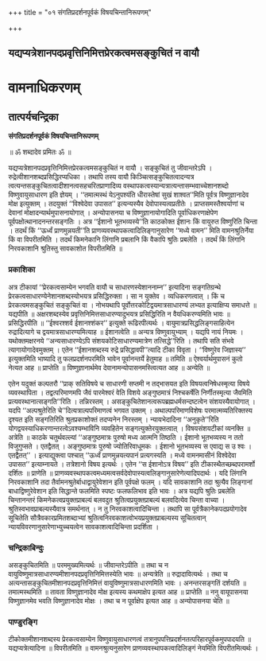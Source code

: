 +++
title = "०१ संगतिप्रदर्शनपूर्वकं विषयचिन्तानिरूपणम्"

+++


## यद्यप्यत्रेशानपदप्रवृत्तिनिमित्तप्रेरकत्वमसङ्कुचितं न वायौ

# **वामनाधिकरणम्**

## **तात्पर्यचन्द्रिका**

**संगतिप्रदर्शनपूर्वकं विषयचिन्तानिरूपणम्**

॥ ॐ शब्दादेव प्रमितः ॐ ॥

यद्यप्यत्रेशानपदप्रवृत्तिनिमित्तप्रेरकत्वमसङ्कुचितं न वायौ । सङ्कुचितं तु जीवान्तरेऽपि । रुद्रेत्वीशानशब्दप्रसिद्धिरप्यधिका । तथापि तस्य वायौ किञ्चित्सङ्कुचितत्वादन्यत्र त्वत्यन्तसङ्कुचितत्वादीशानत्वसहचरितप्राणादिव्य वस्थापकत्वस्यान्यत्रात्यन्तासम्भवाच्चेशानशब्दो विष्णुवायुसाधारण इति ज्ञेयम् । ‘‘तमात्मस्थं येऽनुपश्यंति धीरास्तेषां सुखं शाश्वत’’मिति पूर्वत्र विष्णुज्ञानादेव मोक्ष इत्युक्तम् । तदयुक्तं ‘‘विश्वेदेवा उपासत’’ इत्यन्यस्यैव देवोपास्यत्वप्रतीतेः । प्राप्तसमस्तैश्वर्याणां च देवानां मोक्षादन्यार्थमुपासनायोगात् । अन्योपासनया च विष्णुज्ञानायोगादिति पूर्वाधिकरणाक्षेपेण पूर्वपक्षोत्थानादनन्तरसङ्गतिः । अत्र ‘‘ईशानो भूतभव्यस्ये’’ति काठकोक्त ईशानः किं वायुरुत विष्णुरिति चिन्ता । तदर्थं किं ‘‘ऊर्ध्वं प्राणमुन्नयती’’ति प्राणव्यवस्थापकत्वादिलिङ्गानुसारेण ‘‘मध्ये वामन’’ मिति वामनश्रुतिर्नेया किं वा विपरीतमिति । तदर्थं किमनेकानि लिंगानि प्रबलानि किं वैकापि श्रुतिः प्रबलेति । तदर्थं किं लिंगानि निरवकाशानि श्रुतिस्तु सावकाशोत विपरीतमिति ॥

### **प्रकाशिका**

अत्र टीकायां ‘‘प्रेरकत्वसाम्येन भगवति वायौ च साधारणस्येशाननाम्न’’ इत्यादिना सङ्गतिग्रन्थे प्रेरकत्वसाधारण्येनेशानशब्दस्योभयत्र प्रसिद्धिरुक्ता । सा न युक्तेव । व्यधिकरणत्वात् । किं च प्रेरकत्वमसङ्कुचितं सङ्कुचितं वा । नोभयथापि पूर्वोत्तरकोटिद्वयमात्रसाधारण्यं लभ्यत इत्याक्षिप्य समाधत्ते ॥ यद्यपीति ॥ अक्षरशब्दस्येव प्रवृत्तिनिमित्तसाधारण्यादुभयत्र प्रसिद्धिरिति न वैयधिकरण्यमिति भावः ॥ प्रसिद्धिरपीति ॥ ‘‘ईश्वरश्शर्व ईशानश्शंकर’’ इत्युक्ते रूढिरपीत्यर्थः । वायुमात्रप्रसिद्धलिङ्गसाहित्येन रुद्रादित्यागे च द्वयमात्रसाधारण्यमित्याह ॥ ईशानत्वेति ॥ अन्यत्र विष्णुवायुभ्याम् । यद्यपि नायं नियमः । यथोक्तमक्षरनये ‘‘अन्यसाधारण्येऽपि संशयकोटिसाधारण्यमात्रेण तत्सिद्धे’’रिति । तथापि सति संभवे त्यागायोगादेवमुक्तम् । एतेन ‘‘ईशानशब्दस्य रुद्रे प्रसिद्धावपी’’त्यादि टीका विवृता । ‘‘विष्णुरेव जिज्ञास्य’’ इत्युक्तमिति भाष्यादि तु फलप्रदर्शनपरमिति भावेन पूर्वानन्तर्ये हेतुमाह ॥ तमिति ॥ ऐश्वर्यार्थमुपासनं कुतो नेत्यत आह ॥ प्राप्तेति ॥ विष्णुज्ञानार्थमेव देवानामन्योपासनमस्त्वित्यत आह ॥ अन्येति ॥

एतेन यदुक्तं कल्पतरौ ‘‘प्राक् सतिविषये च साधारणी सप्तमी न तद्भासयत इति विषयत्वनिषेधस्मृत्या विषये व्यवस्थापिता । तद्वत्परिमाणमपि जैवं पारमेश्वरं वेति विशये अङ्गुष्ठमात्रं निश्चकर्षेति निर्णीतस्मृत्या जैवमिति प्रत्यवस्थानात्सङ्गति’’रिति । तन्निरस्तम् । असङ्कुचितेशानत्वरूपब्रह्मधर्मसन्दष्टत्वेन संशयस्यैवायोगात् । यदपि ‘‘अल्पश्रुतेरिति चे’’दित्यत्राल्पपरिमाणत्वं भगवत उक्तम् । अथाल्पपरिमाणविशेषः परमात्मव्यतिरिक्तस्य दृश्यत इति सङ्गतिरिति श्रुतप्रकाशोक्तं तदप्यनेन निरस्तम् । न्यायभेदादिना ‘‘अनुकृते’’रिति योगद्वयस्याधिकरणान्तरत्वेऽवश्यम्भाविनि व्यवहितेन सङ्गत्युक्तेरयुक्तत्वात् । विषयसंशयटीकां व्यनक्ति ॥ अत्रेति ॥ काठके चतुर्थवल्ल्यां ‘‘अङ्गुष्ठमात्रः पुरुषो मध्य आत्मनि तिष्ठति । ईशानो भूतभव्यस्य न ततो विजुगुप्सते । एतद्वैतत् । अङ्गुष्ठमात्रः पुरुषो ज्योतिरिवाधूमकः । ईशानो भूतभव्यस्य स एवाद्य स उ श्वः । एतद्वैतत्’’ । इत्याद्युक्त्वा पश्चात् ‘‘ऊर्ध्वं प्राणमुन्नयत्यपानं प्रत्यगस्यति । मध्ये वामनमासीनं विश्वेदेवा उपासत’’ इत्याम्नायते । तत्रेशानो विषय इत्यर्थः । एतेन ‘‘स ईशानोऽत्र विषय’’ इति टीकास्थैतच्छब्दपरामर्शो दर्शितः ॥ प्राणेति ॥ प्राणव्यवस्थापकत्वमध्यमत्वसर्वदेवोपास्यत्वलिङ्गानुसारेणेत्यादिपदार्थः । यदि लिंगानि निरवकाशानि तदा तैर्वामनश्रुतेर्बाधाद्वायुरेवेशान इति पूर्वपक्षे फलम् । यदि सावकाशानि तदा श्रुत्यैव लिङ्गानां बाधाद्विष्णुरेवेशान इति सिद्धान्ते फलमिति स्पष्टः फलफलिभाव इति भावः । अत्र यद्यपि श्रुतिः प्रबलेति चिन्तानन्तरं किमनेकत्वप्रयुक्तप्राबल्यं बलवदुत श्रुतित्वप्रयुक्तप्राबल्यं बलवदित्येव चिन्ता वाच्या । श्रुतिस्वभावप्राबल्यस्यैवात्र समर्थनात् । न तु निरवकाशत्वादिचिन्ता । तथापि सा पूर्वत्रैकानेकपदप्रयोगादेव सूचितेति सौत्रैवकारप्रमितशब्दाभ्यां श्रुतित्वनिरवकाशत्वोभयप्रयुक्तप्राबल्यस्य सूचितत्वान् न्यायविवरणानुसारेणाभ्युच्चयत्वेन सावकाशत्वादिचिन्ता प्रदर्शिता ।

### **चन्द्रिकाबिन्दुः**

असङ्कुचितमिति ॥ परममुख्यमित्यर्थः ॥ जीवान्तरेऽपीति ॥ तथा च न वायुविष्णुमात्रसाधारण्यमीशानपदप्रवृत्तिनिमित्तस्येति भावः ॥ अन्यत्रेति ॥ रुद्रादावित्यर्थः । तथा च अत्यन्तासङ्कुचितमीशानपदप्रवृत्तिनिमित्तं वायुविष्णुमात्रसाधारणमिति भावः । अनन्तरसङ्गतिं दर्शयति ॥ तमात्मस्थमिति ॥ तावता विष्णुज्ञानादेव मोक्ष इत्यस्य कथमाक्षेप इत्यत आह ॥ प्राप्तेति ॥ ननु वायूपासनया विष्णुज्ञानमेव भवति विष्णुज्ञानादेव मोक्षः । तथा च न पूर्वाक्षेप इत्यत आह ॥ अन्योपासनया चेति ॥

### **पाण्डुरङ्गि**

टीकोक्तमीशानशब्दस्य प्रेरकत्वसाम्येन विष्णुवायुसाधारणत्वं तत्रानुपपत्तिप्रदर्शनतत्परिहारपूर्वकमुपपादयति ॥ यद्यप्यत्रेत्यादिना ॥ विपरीतमिति ॥ वामनश्रुत्यनुसारेण प्राणव्यवस्थापकत्वादिलिङ्गं नेयमिति विपरीतमित्यर्थः ।

